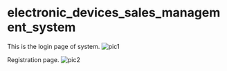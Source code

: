 # electronic_devices_sales_management_system
This is the login page of system.
![pic1](https://user-images.githubusercontent.com/62686803/100535563-bd923d80-3237-11eb-9a8e-8d178d6eeb34.PNG)

Registration page.
![pic2](https://user-images.githubusercontent.com/62686803/100535895-79546c80-323a-11eb-8204-bab7f14fe634.PNG)
